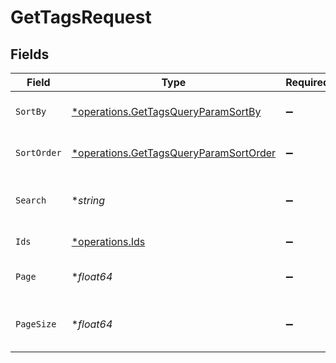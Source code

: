 # GetTagsRequest


## Fields

| Field                                                                                           | Type                                                                                            | Required                                                                                        | Description                                                                                     | Example                                                                                         |
| ----------------------------------------------------------------------------------------------- | ----------------------------------------------------------------------------------------------- | ----------------------------------------------------------------------------------------------- | ----------------------------------------------------------------------------------------------- | ----------------------------------------------------------------------------------------------- |
| `SortBy`                                                                                        | [*operations.GetTagsQueryParamSortBy](../../models/operations/gettagsqueryparamsortby.md)       | :heavy_minus_sign:                                                                              | The field to sort the tags by.                                                                  |                                                                                                 |
| `SortOrder`                                                                                     | [*operations.GetTagsQueryParamSortOrder](../../models/operations/gettagsqueryparamsortorder.md) | :heavy_minus_sign:                                                                              | The order to sort the tags by.                                                                  |                                                                                                 |
| `Search`                                                                                        | **string*                                                                                       | :heavy_minus_sign:                                                                              | The search term to filter the tags by.                                                          |                                                                                                 |
| `Ids`                                                                                           | [*operations.Ids](../../models/operations/ids.md)                                               | :heavy_minus_sign:                                                                              | IDs of tags to filter by.                                                                       |                                                                                                 |
| `Page`                                                                                          | **float64*                                                                                      | :heavy_minus_sign:                                                                              | The page number for pagination.                                                                 | 1                                                                                               |
| `PageSize`                                                                                      | **float64*                                                                                      | :heavy_minus_sign:                                                                              | The number of items per page.                                                                   | 50                                                                                              |